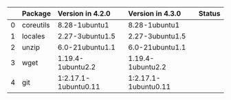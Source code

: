 <!-- markdown-link-check-disable -->

|    | Package   | Version in 4.2.0     | Version in 4.3.0     | Status   |
|---:|:----------|:---------------------|:---------------------|:---------|
|  0 | coreutils | 8.28-1ubuntu1        | 8.28-1ubuntu1        |          |
|  1 | locales   | 2.27-3ubuntu1.5      | 2.27-3ubuntu1.5      |          |
|  2 | unzip     | 6.0-21ubuntu1.1      | 6.0-21ubuntu1.1      |          |
|  3 | wget      | 1.19.4-1ubuntu2.2    | 1.19.4-1ubuntu2.2    |          |
|  4 | git       | 1:2.17.1-1ubuntu0.11 | 1:2.17.1-1ubuntu0.11 |          |